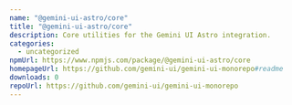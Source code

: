 ```yaml
---
name: "@gemini-ui-astro/core"
title: "@gemini-ui-astro/core"
description: Core utilities for the Gemini UI Astro integration.
categories:
  - uncategorized
npmUrl: https://www.npmjs.com/package/@gemini-ui-astro/core
homepageUrl: https://github.com/gemini-ui/gemini-ui-monorepo#readme
downloads: 0
repoUrl: https://github.com/gemini-ui/gemini-ui-monorepo
---
```

